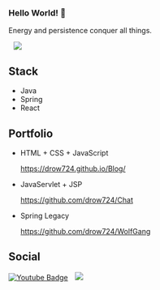 ### Hello World! 👋

Energy and persistence conquer all things. 

<a href="https://drow724.tistory.com/">
    <img 
        src="http://img.shields.io/badge/-Tech%20Blog-655ced?style=flat&logo=github&link=https://drow724.github.io/Blog/"
        style="height : auto; margin-left : 10px; margin-right : 10px;"/>
</a>

## Stack

- Java
- Spring
- React
## Portfolio
- HTML + CSS + JavaScript

    https://drow724.github.io/Blog/

- JavaServlet + JSP

    https://github.com/drow724/Chat

- Spring Legacy

    https://github.com/drow724/WolfGang
## Social
 [![Youtube Badge](https://img.shields.io/badge/Youtube-ff0000?style=flat-square&logo=youtube&link=https://www.youtube.com/channel/UC2sooVbjysJXfUi5si-UMtg)](https://www.youtube.com/channel/UC2sooVbjysJXfUi5si-UMtg)
<a href="https://www.instagram.com/jung1_song/">
    <img 
        src="http://img.shields.io/badge/-Instagram-black?style=flat&logo=Instagram&link=https://www.instagram.com/jung1_song/"
        style="height : auto; margin-left : 10px; margin-right : 10px;"/>
</a>
<!--
**drow724/drow724** is a ✨ _special_ ✨ repository because its `README.md` (this file) appears on your GitHub profile.

Here are some ideas to get you started:

- 🔭 I’m currently working on ...
- 🌱 I’m currently learning ...
- 👯 I’m looking to collaborate on ...
- 🤔 I’m looking for help with ...
- 💬 Ask me about ...
- 📫 How to reach me: ...
- 😄 Pronouns: ...
- ⚡ Fun fact: ...
-->
